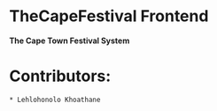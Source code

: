 # TheCapeFestival Frontend

**The Cape Town Festival System**



# Contributors:

    * Lehlohonolo Khoathane 


